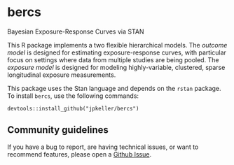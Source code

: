 
<!-- README.md is generated from README.Rmd. Please edit that file -->

# bercs

Bayesian Exposure-Response Curves via STAN

This R package implements a two flexible hierarchical models. The
*outcome model* is designed for estimating exposure-response curves,
with particular focus on settings where data from multiple studies are
being pooled. The *exposure model* is designed for modeling
highly-variable, clustered, sparse longitudinal exposure measurements.

This package uses the Stan language and depends on the `rstan` package.
To install `bercs`, use the following commands:

    devtools::install_github("jpkeller/bercs")

## Community guidelines

If you have a bug to report, are having technical issues, or want to
recommend features, please open a [Github
Issue](https://github.com/jpkeller/bercs/issues).
